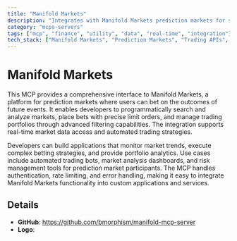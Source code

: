 ```yaml
---
title: "Manifold Markets"
description: "Integrates with Manifold Markets prediction markets for search, analysis, betting, and portfolio management with limit orders and filtering."
category: "mcps-servers"
tags: ["mcp", "finance", "utility", "data", "real-time", "integration"]
tech_stack: ["Manifold Markets", "Prediction Markets", "Trading APIs", "WebSocket", "REST API"]
---
```


# Manifold Markets

This MCP provides a comprehensive interface to Manifold Markets, a platform for prediction markets where users can bet on the outcomes of future events. It enables developers to programmatically search and analyze markets, place bets with precise limit orders, and manage trading portfolios through advanced filtering capabilities. The integration supports real-time market data access and automated trading strategies.

Developers can build applications that monitor market trends, execute complex betting strategies, and provide portfolio analytics. Use cases include automated trading bots, market analysis dashboards, and risk management tools for prediction market participants. The MCP handles authentication, rate limiting, and error handling, making it easy to integrate Manifold Markets functionality into custom applications and services.

## Details

- **GitHub**: https://github.com/bmorphism/manifold-mcp-server
- **Logo**: 
